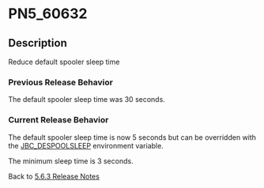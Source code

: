 # PN5_60632

<PageHeader />

## Description

Reduce default spooler sleep time

### Previous Release Behavior

The default spooler sleep time was 30 seconds.

### Current Release Behavior

The default spooler sleep time is now 5 seconds but can be overridden with the [JBC\_DESPOOLSLEEP](./../../../../environment-variables/jbc_despoolsleep/README.md) environment variable.

The minimum sleep time is 3 seconds.

Back to [5.6.3 Release Notes](./../README.md)

<PageFooter />
